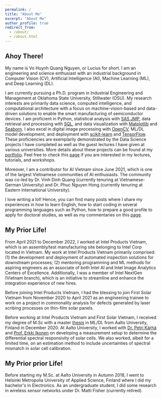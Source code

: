 ```yaml
---
permalink: /
title: "About Me"
excerpt: "About Me"
author_profile: true
redirect_from: 
  - /about/
  - /about.html
---
```


## Ahoy There!
My name is Vo Huynh Quang Nguyen, or Lucius for short. I am an engineering and science enthusiast with an industrial background in Computer Vision (CV), Artificial Intelligence (AI), Machine Learning (ML), and Deep Learning (DL).

I am currently pursuing a Ph.D. program in Industrial Engineering and Management at Oklahoma State University, Stillwater (OSU). My research interests are primarily data science, computed intelligence, and computational architecture with a focus on machine-vision-based and data-driven solutions to enable the smart manufacturing of semiconductor devices. I am proficient in Python, statistical analysis with [SAS JMP](https://www.jmp.com/en_us/home.html), data retrieval and processing with [SQL](https://www.iso.org/standard/63555.html), and data visualization with [Matplotlib](https://matplotlib.org/) and [Seaborn](https://seaborn.pydata.org/). I also excel in digital image processing with [OpenCV](https://opencv.org/), ML/DL model development, and deployment with [scikit-learn](https://scikit-learn.org/stable/index.html#) and [TensorFlow](https://www.tensorflow.org/). These proficiencies are exemplarily demonstrated by the Data Science projects I have completed as well as the guest lectures I have given at various universities. More details about these projects can be found at my [portfolio](../_pages/portfolio.md). Feel free to check this [page](../_pages/teaching.md) if you are interested in my lectures, tutorials, and workshops.

Moreover, I am a contributor for AI Vietnam since June 2021, which is one of the largest Vietnamese communities of AI enthusiasts. The community was co-led by Dr. Vinh Dinh Quang (currently tenuring at Vietnamese-German University) and Dr. Phuc Nguyen Hong (currently tenuring at Eastern International University).

I love writing a lot! Hence, you can find many posts where I share my experiences in how to learn English, how to start coding in several programming languages such as Python, how to prepare a good profile to apply for doctoral studies, as well as my commentaries on this [page](../_pages/year-archive.md).


## My Prior Life!
From April 2021 to December 2022, I worked at Intel Products Vietnam, which is an assembly/test manufacturing site belonging to Intel Corp located in Vietnam. My work at Intel Products Vietnam primarily comprised: (1) the development and deployment of automated inspection solutions for downstream processes; (2) mentoring programming and ML methods for aspiring engineers as an associate of both Intel AI and Intel Image Analytics Centers of Excellence. Additionally, I was a member of Intel NextGen (Vietnam branch), which is an initiative to streamline and enhance the integration experience of new hires.

Before joining Intel Products Vietnam, I had the blessing to join First Solar Vietnam from November 2020 to April 2021 as an engineering trainee to work on a project in commonality analysis for defects generated by laser scribing processes on thin-film solar panels.

Before working at Intel Products Vietnam and First Solar Vietnam, I received my degree of M.Sc with a master <a href = "https://aaltodoc.aalto.fi/handle/123456789/102461">thesis</a> in ML/DL from Aalto University, Finland in December 2020. At Aalto University, I worked with <a href = "https://research.aalto.fi/en/persons/petri-k%C3%A4rh%C3%A4">Dr. Petri Kärhä</a> and <a href = "https://research.aalto.fi/en/persons/erkki-ikonen">Prof. Erkki Ikonen</a> on developing a measurement setup to determine the differential spectral responsivity of solar cells. We also worked, albeit for a limited time, on an estimation method to include uncertainties of spectral mismatch in solar cell calibration. 


## My Prior prior Life!
Before starting my M.Sc. at Aalto University in Autumn 2018, I went to Helsinki Metropolia University of Applied Science, Finland where I did my bachelor's in Electronics. As an undergraduate student, I did some research in wireless sensor networks under Dr. Matti Fisher (currently retired).

